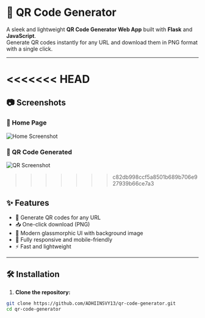# 🎉 QR Code Generator

A sleek and lightweight **QR Code Generator Web App** built with **Flask** and **JavaScript**.  
Generate QR codes instantly for any URL and download them in PNG format with a single click.  

---
<<<<<<< HEAD
=======
## 📷 Screenshots  

### 🔹 Home Page  
![Home Screenshot](static/screenshot1.png)  

### 🔹 QR Code Generated  
![QR Screenshot](static/screenshot2.png)  
>>>>>>> c82db998ccf5a8501b689b706e927939b66ce7a3

## ✨ Features
- 🔗 Generate QR codes for any URL  
- 📥 One-click download (PNG)  
- 🎨 Modern glassmorphic UI with background image  
- 📱 Fully responsive and mobile-friendly  
- ⚡ Fast and lightweight  

---

## 🛠️ Installation

1. **Clone the repository:**

```bash
git clone https://github.com/ADHIINSVY13/qr-code-generator.git
cd qr-code-generator
